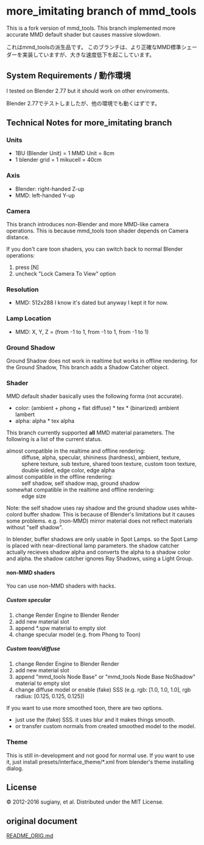 # more_imitating branch of mmd_tools

This is a fork version of mmd_tools.
This branch implemented more accurate MMD default shader but causes massive slowdown.

これはmmd_toolsの派生品です。
このブランチは、より正確なMMD標準シェーダーを実装していますが、大きな速度低下を起こしています。

## System Requirements / 動作環境

I tested on Blender 2.77 but it should work on other enviroments.

Blender 2.77でテストしましたが、他の環境でも動くはずです。

## Technical Notes for more_imitating branch
### Units
- 1BU (Blender Unit) = 1 MMD Unit = 8cm
- 1 blender grid = 1 mikucell = 40cm

### Axis
- Blender: right-handed Z-up
- MMD: left-handed Y-up

### Camera
This branch introduces non-Blender and more MMD-like camera operations.
This is because mmd_tools toon shader depends on Camera distance.

If you don't care toon shaders, you can switch back to normal Blender operations:
1. press [N]
2. uncheck "Lock Camera To View" option

### Resolution
- MMD: 512x288
I know it's dated but anyway I kept it for now.

### Lamp Location
- MMD: X, Y, Z = (from -1 to 1, from -1 to 1, from -1 to 1)

### Ground Shadow
Ground Shadow does not work in realtime but works in offline rendering.
for the Ground Shadow, This branch adds a Shadow Catcher object.

### Shader
MMD default shader basically uses the following forma (not accurate).
- color: (ambient + phong + flat diffuse) * tex * (binarized) ambient lambert
- alpha: alpha * tex alpha

This branch currently supported **all** MMD material parameters. The following is a list of the current status.
<dl>
  <dt>almost compatible in the realtime and offline rendering:</dt>
  <dd>diffuse, alpha, specular, shininess (hardness), ambient,
    texture, sphere texture, sub texture, shared toon texture,
    custom toon texture, double sided, edge color, edge alpha</dd>
  <dt>almost compatible in the offline rendering:</dt>
  <dd>self shadow, self shadow map, ground shadow</dd>
  <dt>somewhat compatible in the realtime and offline rendering:</dt>
  <dd>edge size</dd>
</dl>

Note: the self shadow uses ray shadow and the ground shadow uses white-colord buffer shadow.
 This is because of Blender's limitations but it causes some problems.
 e.g. (non-MMD) mirror material does not reflect materials without "self shadow".

 In blender, buffer shadows are only usable in Spot Lamps.
 so the Spot Lamp is placed with near-directional lamp parameters.
 the shadow catcher actually recieves shadow alpha and
 converts the alpha to a shadow color and alpha.
 the shadow catcher ignores Ray Shadows, using a Light Group.

#### non-MMD shaders
You can use non-MMD shaders with hacks.

##### Custom specular
1. change Render Engine to Blender Render
2. add new material slot
3. append *.spw material to empty slot
2. change specular model (e.g. from Phong to Toon)

##### Custom toon/diffuse
1. change Render Engine to Blender Render
2. add new material slot
3. append "mmd_tools Node Base" or "mmd_tools Node Base NoShadow" material to empty slot
4. change diffuse model or enable (fake) SSS (e.g. rgb: [1.0, 1.0, 1.0], rgb radius: [0.125, 0.125, 0.125])

If you want to use more smoothed toon, there are two options.
* just use the (fake) SSS. it uses blur and it makes things smooth.
* or transfer custom normals from created smoothed model to the model.

### Theme
This is still in-development and not good for normal use.
If you want to use it, just install presets/interface_theme/*.xml from blender's theme installing dialog.

## License
&copy; 2012-2016 sugiany, et al.
Distributed under the MIT License.

## original document
[README_ORIG.md](README_ORIG.md)
